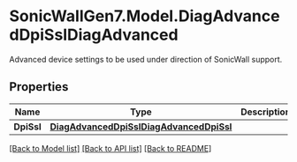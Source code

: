 # SonicWallGen7.Model.DiagAdvancedDpiSslDiagAdvanced
Advanced device settings to be used under direction of SonicWall support.

## Properties

Name | Type | Description | Notes
------------ | ------------- | ------------- | -------------
**DpiSsl** | [**DiagAdvancedDpiSslDiagAdvancedDpiSsl**](DiagAdvancedDpiSslDiagAdvancedDpiSsl.md) |  | [optional] 

[[Back to Model list]](../README.md#documentation-for-models) [[Back to API list]](../README.md#documentation-for-api-endpoints) [[Back to README]](../README.md)

